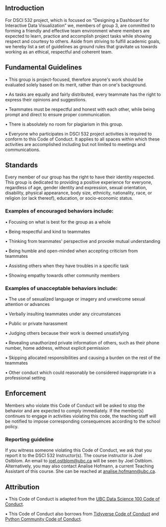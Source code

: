 ## Introduction

For DSCI 532 project, which is focused on “Designing a Dashboard for Interactive Data Visualization” we, members of group 3, are committed to forming a friendly and effective team environment where members are expected to learn, practice and accomplish project tasks while showing respect and courtesy to others. Aside from striving to fulfill academic goals, we hereby list a set of guidelines as ground rules that gravitate us towards working as an ethical, respectful and coherent team.

## Fundamental Guidelines

•	This group is project-focused, therefore anyone's work should be evaluated solely based on its merit, rather than on one's background.

•	As tasks are equally and fairly distributed, every teammate has the right to express their opinions and suggestions.

•	Teammates must be respectful and honest with each other, while being prompt and direct to ensure proper communication.

•	There is absolutely no room for plagiarism in this group.

•	Everyone who participates in DSCI 532 project activities is required to conform to this Code of Conduct. It applies to all spaces within which these activities are accomplished including but not limited to meetings and communications.

## Standards

Every member of our group has the right to have their identity respected. This group is dedicated to providing a positive experience for everyone, regardless of age, gender identity and expression, sexual orientation, disability, physical appearance, body size, ethnicity, nationality, race, or religion (or lack thereof), education, or socio-economic status.

### Examples of encouraged behaviors include:

•	Focusing on what is best for the group as a whole

•	Being respectful and kind to teammates

•	Thinking from teammates' perspective and provoke mutual understanding

•	Being humble and open-minded when accepting criticism from teammates

•	Assisting others when they have troubles in a specific task

•	Showing empathy towards other community members

### Examples of unacceptable behaviors include:

•	The use of sexualized language or imagery and unwelcome sexual attention or advances

•	Verbally insulting teammates under any circumstances

•	Public or private harassment

•	Judging others because their work is deemed unsatisfying

•	Revealing unauthorized private information of others, such as their phone number, home address, without explicit permission

•	Skipping allocated responsibilities and causing a burden on the rest of the teammates

•	Other conduct which could reasonably be considered inappropriate in a professional setting

## Enforcement

Members who violate this Code of Conduct will be asked to stop the behavior and are expected to comply immediately. If the member(s) continues to engage in activities violating this code, the teaching staff will be notified to impose corresponding consequences according to the school policy.

### Reporting guideline

If you witness someone violating this Code of Conduct, we ask that you report it to the DSCI 532 Instructor(s). The course instructor is Joel Ostblom. An email to joel.ostblom@ubc.ca  will be seen by Joel Ostblom. Alternatively, you may also contact Analise Hofmann, a current Teaching Assistant of this course. She can be reached at  analise.hofmann@ubc.ca.

## Attribution

•	This Code of Conduct is adapted from the [UBC Data Science 100 Code of Conduct](https://github.com/UBC-DSCI/dsci-100/blob/master/CODE_OF_CONDUCT.md).

•	This Code of Conduct also borrows from [Tidyverse Code of Conduct](https://github.com/tidyverse/tidyverse.org/blob/master/CODE_OF_CONDUCT.md) and [Python Community Code of Conduct](https://www.python.org/psf/conduct/).
